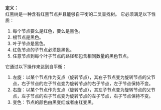 **定义：**  
红黑树是一种含有红黑节点并且能够自平衡的二叉查找树。
它必须满足以下性质：  
1. 每个节点要么是红色，要么是黑色。
2. 根节点是黑色。
3. 叶子节点是黑色。
4. 红色节点的子节点必须是黑色。
5. 任意节点到每个叶子节点的路径都包含相同数量的黑色节点。  

它通过以下操作来达到自平衡：
1. 左旋：以某个节点作为支点（旋转节点），其右子节点变为旋转节点的父节点，右子节点的左子节点变为旋转节点的右子节点，左子节点保持不变。
2. 右旋：以某个节点作为支点（旋转节点），其左子节点变为旋转节点的父节点，左子节点的右子节点变为旋转节点的左子节点，右子节点保持不变。
3. 变色：节点的颜色由黑变红或者由红变黑。